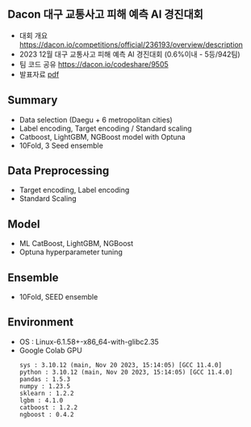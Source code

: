 ## Dacon 대구 교통사고 피해 예측 AI 경진대회

- 대회 개요 https://dacon.io/competitions/official/236193/overview/description
- 2023 12월 대구 교통사고 피해 예측 AI 경진대회 (0.6%이내 - 5등/942팀)
- 팀 코드 공유 https://dacon.io/codeshare/9505 
- 발표자료 [pdf](https://github.com/piabona/DG-traffic-accident-prediction/blob/e741e3a3d88d430936bdae88fbcf18f2588a7c62/docs/%E1%84%83%E1%85%A2%E1%84%80%E1%85%AE%20%E1%84%80%E1%85%AD%E1%84%90%E1%85%A9%E1%86%BC%E1%84%89%E1%85%A1%E1%84%80%E1%85%A9%20%E1%84%91%E1%85%B5%E1%84%92%E1%85%A2%20%E1%84%8B%E1%85%A8%E1%84%8E%E1%85%B3%E1%86%A8%20AI%20%E1%84%80%E1%85%A7%E1%86%BC%E1%84%8C%E1%85%B5%E1%86%AB%E1%84%83%E1%85%A2%E1%84%92%E1%85%AC_%E1%84%89%E1%85%A1%E1%86%B7%E1%84%8E%E1%85%A9%E1%86%BC%E1%84%89%E1%85%A1.pdf)

## Summary
- Data selection (Daegu + 6 metropolitan cities)
- Label encoding, Target encoding / Standard scaling
- Catboost, LightGBM, NGBoost model with Optuna
- 10Fold, 3 Seed ensemble

## Data Preprocessing 
- Target encoding, Label encoding 
- Standard Scaling 

## Model 
- ML CatBoost, LightGBM, NGBoost
- Optuna hyperparameter tuning

## Ensemble 
- 10Fold, SEED ensemble

## Environment
- OS : Linux-6.1.58+-x86_64-with-glibc2.35
- Google Colab GPU
  ```
  sys : 3.10.12 (main, Nov 20 2023, 15:14:05) [GCC 11.4.0]
  python : 3.10.12 (main, Nov 20 2023, 15:14:05) [GCC 11.4.0]
  pandas : 1.5.3
  numpy : 1.23.5
  sklearn : 1.2.2
  lgbm : 4.1.0
  catboost : 1.2.2
  ngboost : 0.4.2
  ```
